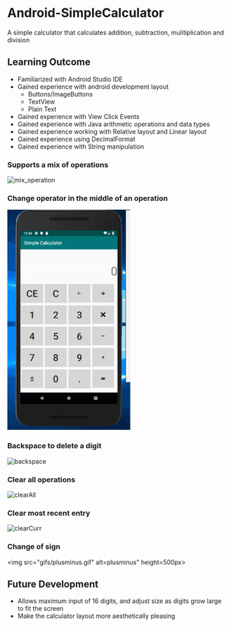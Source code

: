 # Android-SimpleCalculator
A simple calculator that calculates addition, subtraction, mulitiplication and division

## Learning Outcome
- Familiarized with Android Studio IDE
- Gained experience with android development layout
  - Buttons/ImageButtons
  - TextView
  - Plain Text
- Gained experience with View Click Events
- Gained experience with Java arithmetic operations and data types
- Gained experience working with Relative layout and Linear layout
- Gained experience using DecimalFormat
- Gained experience with String manipulation

### Supports a mix of operations
<img src="gifs/mix_operation.gif" alt="mix_operation" height=500px>

### Change operator in the middle of an operation
<img src="gifs/change_operation.gif" alt="change_operation" height=500px>

### Backspace to delete a digit
<img src="gifs/backspace.gif" alt="backspace" height=500px>

### Clear all operations
<img src="gifs/clearAll.gif" alt="clearAll" height=500px>

### Clear most recent entry
<img src="gifs/clearCurr.gif" alt="clearCurr" height=500px>

### Change of sign
<img src="gifs/plusminus.gif" alt=plusminus" height=500px>

## Future Development
- Allows maximum input of 16 digits, and adjust size as digits grow large to fit the screen
- Make the calculator layout more aesthetically pleasing

